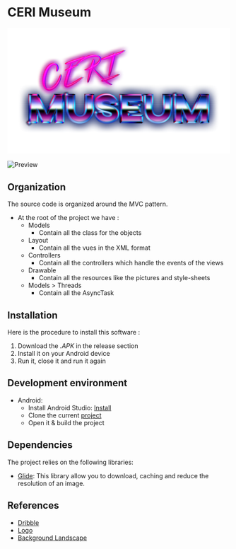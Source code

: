 # CERI Museum

![Logo](assets/LOGO.png)

![Preview](assets/screenshots/preview.png)

## Organization
The source code is organized around the MVC pattern.

* At the root of the project we have :
     * Models
        * Contain all the class for the objects
     * Layout
        * Contain all the vues in the XML format
     * Controllers
        * Contain all the controllers which handle the events of the views
     * Drawable
        * Contain all the resources like the pictures and style-sheets
     * Models > Threads
        * Contain all the AsyncTask

## Installation
Here is the procedure to install this software :
1. Download the *.APK* in the release section
2. Install it on your Android device
3. Run it, close it and run it again

## Development environment
* Android:
    * Install Android Studio: [Install](https://developer.android.com/studio)
    * Clone the current [project](https://github.com/qanastek/Retro-Hardware)
    * Open it & build the project

## Dependencies
The project relies on the following libraries:
* [Glide](https://github.com/bumptech/glide): This library allow you to download, caching and reduce the resolution of an image.

## References
* [Dribble](https://dribbble.com/)
* [Logo](https://www.youtube.com/watch?v=y8brTm5aslo)
* [Background Landscape](https://www.freepik.com/free-vector/retro-futuristic-sci-fi-landscape-background-purple-color_5105319.htm#query=sci%20fi%20landscape&position=0)